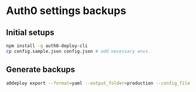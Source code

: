 # Auth0 settings backups

## Initial setups

```bash
npm install -g auth0-deploy-cli
cp config.sample.json config.json # add necessary envs.
```

## Generate backups

```bash
a0deploy export --format=yaml --output_folder=production --config_file ./config.json
```

